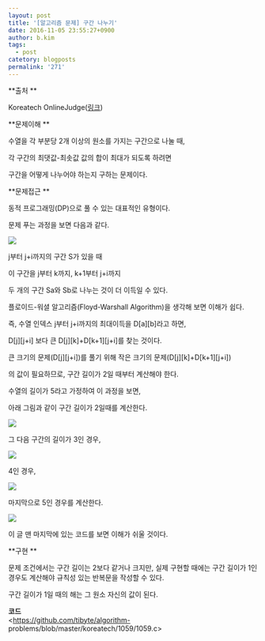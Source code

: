 ```yaml
---
layout: post
title: '[알고리즘 문제] 구간 나누기'
date: 2016-11-05 23:55:27+0900
author: b.kim
tags:
  - post
catetory: blogposts
permalink: '271'
---
```



 **출처  **

Koreatech OnlineJudge([링크](http://judge.koreatech.ac.kr/problem.php?id=1059))

  

  
 **문제이해  **

수열을 각 부분당 2개 이상의 원소를 가지는 구간으로 나눌 때,

각 구간의 최댓값-최솟값 값의 합이 최대가 되도록 하려면

구간을 어떻게 나누어야 하는지 구하는 문제이다.

  

  
 **문제접근  **

동적 프로그래밍(DP)으로 풀 수 있는 대표적인 유형이다.

문제 푸는 과정을 보면 다음과 같다.

  

![](https://raw.githubusercontent.com/tibyte/blog-res/master/legacy/271/0.png)

j부터 j+i까지의 구간 S가 있을 때

이 구간을 j부터 k까지, k+1부터 j+i까지

두 개의 구간 Sa와 Sb로 나누는 것이 더 이득일 수 있다.

플로이드-워셜 알고리즘(Floyd-Warshall Algorithm)을 생각해 보면 이해가 쉽다.

  

즉, 수열 인덱스 j부터 j+i까지의 최대이득을 D[a][b]라고 하면,

D[j][j+i] 보다 큰 D[j][k]+D[k+1][j+i]를 찾는 것이다.

  

큰 크기의 문제(D[j][j+i])를 풀기 위해 작은 크기의 문제(D[j][k]+D[k+1][j+i])

의 값이 필요하므로, 구간 길이가 2일 때부터 계산해야 한다.

  

  

수열의 길이가 5라고 가정하여 이 과정을 보면,

아래 그림과 같이 구간 길이가 2일때를 계산한다.

  

![](https://raw.githubusercontent.com/tibyte/blog-res/master/legacy/271/1.jpeg)

  

그 다음 구간의 길이가 3인 경우,

![](https://raw.githubusercontent.com/tibyte/blog-res/master/legacy/271/2.png)

  

  

4인 경우,

![](https://raw.githubusercontent.com/tibyte/blog-res/master/legacy/271/3.png)

  

  

마지막으로 5인 경우를 계산한다.

![](https://raw.githubusercontent.com/tibyte/blog-res/master/legacy/271/4.png)

  

  

이 글 맨 마지막에 있는 코드를 보면 이해가 쉬울 것이다.

  

  

 **구현  **

문제 조건에서는 구간 길이는 2보다 같거나 크지만, 실제 구현할 때에는 구간 길이가 1인 경우도 계산해야 규칙성 있는 반복문을 작성할 수
있다.

구간 길이가 1일 때의 해는 그 원소 자신의 값이 된다.

  

  

 **코드**  
<https://github.com/tibyte/algorithm-
problems/blob/master/koreatech/1059/1059.c>


